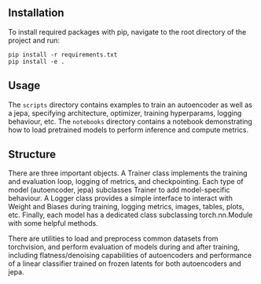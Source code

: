 ## Installation

To install required packages with pip, navigate to the root directory of the project and run:

```
pip install -r requirements.txt
pip install -e .
```

## Usage

The `scripts` directory contains examples to train an autoencoder as well as a jepa, specifying architecture, optimizer, training hyperparams, logging behaviour, etc. The `notebooks` directory contains a notebook demonstrating how to load pretrained models to perform inference and compute metrics.

## Structure

There are three important objects. A Trainer class implements the training and evaluation loop, logging of metrics, and checkpointing. Each type of model (autoencoder, jepa) subclasses Trainer to add model-specific behaviour. A Logger class provides a simple interface to interact with Weight and Biases during training, logging metrics, images, tables, plots, etc. Finally, each model has a dedicated class subclassing torch.nn.Module with some helpful methods.

There are utilities to load and preprocess common datasets from torchvision, and perform evaluation of models during and after training, including flatness/denoising capabilities of autoencoders and performance of a linear classifier trained on frozen latents for both autoencoders and jepa.  

